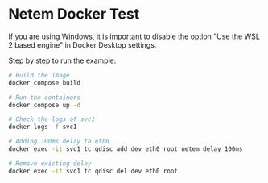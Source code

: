 # Netem Docker Test

If you are using Windows, it is important to disable the option "Use the WSL 2 based engine" in Docker Desktop settings.

Step by step to run the example:
```sh
# Build the image
docker compose build

# Run the containers
docker compose up -d

# Check the logs of svc1
docker logs -f svc1

# Adding 100ms delay to eth0
docker exec -it svc1 tc qdisc add dev eth0 root netem delay 100ms

# Remove existing delay
docker exec -it svc1 tc qdisc del dev eth0 root
```
